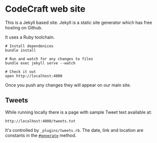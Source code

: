 # CodeCraft web site

This is a Jekyll based site. Jekyll is a static site generator which has free hosting on Github.

It uses a Ruby toolchain.

```
# Install dependenices
bundle install

# Run and watch for any changes to files
bundle exec jekyll serve --watch

# Check it out
open http://localhost:4000
```

Once you push any changes they will appear on our main site.

## Tweets

While running locally there is a page with sample Tweet text available at:

`http://localhost:4000/tweets.txt`

It's controlled by `_plugins/tweets.rb`. The date, link and location are constants in the [`#generate`](https://github.com/codecraftuk/codecraftuk.github.io/blob/master/_plugins/tweets.rb#L93) method.
